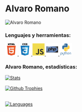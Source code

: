 # Alvaro Romano
<p align="left"> <img src="https://komarev.com/ghpvc/?username=AlvaroRomanoOk&label=Profile%20Views&color=ff0000&style=flat" alt="Alvaro Romano" /> </p>
<h3 align="left">Lenguajes y herramientas:</h3>
<p align="left"> <a href="https://www.w3.org/html/" target="_blank"> <img src="https://raw.githubusercontent.com/devicons/devicon/master/icons/html5/html5-original-wordmark.svg" alt="html5" width="40" height="40"/> <a href="https://www.w3schools.com/css/" target="_blank"> <img src="https://raw.githubusercontent.com/devicons/devicon/master/icons/css3/css3-original-wordmark.svg" alt="css3" width="40" height="40"/> </a> </a> <a href="https://developer.mozilla.org/en-US/docs/Web/JavaScript" target="_blank"> <img src="https://raw.githubusercontent.com/devicons/devicon/master/icons/javascript/javascript-original.svg" alt="javascript" width="40" height="40"/> </a> <a href="https://www.php.net" target="_blank"> <img src="https://raw.githubusercontent.com/devicons/devicon/master/icons/php/php-original.svg" alt="php" width="40" height="40"/> </a> <a href="https://python.org" target="_blank"> <img src="https://raw.githubusercontent.com/devicons/devicon/master/icons/python/python-original-wordmark.svg" alt="python" width="40" height="40"/> </a> </p>

### Alvaro Romano, estadísticas:

[![Stats](https://github-readme-stats.vercel.app/api?username=AlvaroRomanoOK&count_private=true&show_icons=true&theme=dark)](https://github-readme-stats.vercel.app/api?username=AlvaroRomanoOK&count_private=true&show_icons=true&theme=blue-green)<br><br>
[![Github Trophies](https://github-profile-trophy.vercel.app/?username=AlvaroRomanoOK&theme=darkhub)](https://github.com/ryo-ma/github-profile-trophy)<br><br>  
[![Languages](https://github-readme-stats.vercel.app/api/top-langs/?username=AlvaroRomanoOK&layout=compact&theme=dark)](https://github.com/anuraghazra/github-readme-stats)
